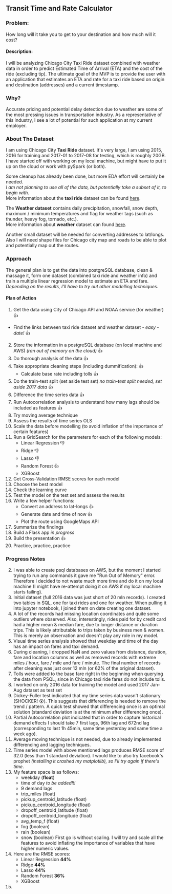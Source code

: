 ## Transit Time and Rate Calculator

### Problem:
How long will it take you to get to your destination and how much will it cost?

#### Description:
I will be analyzing Chicago City Taxi Ride dataset combined with weather data in order to predict Estimated Time of Arrival (ETA) and the cost of the ride (excluding tip). The ultimate goal of the MVP is to provide the user with an application that estimates an ETA and rate for a taxi ride based on origin and destination (addresses) and a current timestamp.

### Why?
Accurate pricing and potential delay detection due to weather are some of the most pressing issues in transportation industry. As a representative of this industry, I see a lot of potential for such application at my current employer.

### About The Dataset
I am using Chicago City **Taxi Ride** dataset. It's very large, I am using 2015, 2016 for training and 2017-01 to 2017-08 for testing, which is roughly 20GB. I have started off with working on my local machine, but might have to put it up on the cloud or work with pySpark (or both).

Some cleanup has already been done, but more EDA effort will certainly be needed.  
*I am not planning to use all of the data, but potentially take a subset of it, to begin with.*  
More information about the **taxi ride** dataset can be found [here](https://digital.cityofchicago.org/index.php/chicago-taxi-data-released/).

The **Weather dataset** contains daily precipitation, snowfall, snow depth, maximum / minimum temperatures and flag for weather tags (such as thunder, heavy fog, tornado, etc.).  
More information about **weather** dataset can found [here](https://www.ncdc.noaa.gov/).

Another small dataset will be needed for converting addresses to lat/longs.
Also I will need shape files for Chicago city map and roads to be able to plot and potentially map out the routes.

### Approach
The general plan is to get the data into postgreSQL database, clean & massage it, form one dataset (combined taxi ride and weather info) and train a multiple linear regression model to estimate an ETA and fare.
*Depending on the results, I'll have to try out other modelling techniques.*

#### Plan of Action
1. Get the data using City of Chicago API and NOAA service (for weather) :thumbsup:
  * Find the links between taxi ride dataset and weather dataset - *easy - date!* :thumbsup:
2. Store the information in a postgreSQL database (on local machine and AWS) *(ran out of memory on the cloud)* :thumbsup:
3. Do thorough analysis of the data :thumbsup:
4. Take appropriate cleaning steps (including dummification): :thumbsup:
    * Calculate base rate including tolls :thumbsup:
5. Do the train-test split (set aside test set) *no train-test split needed, set aside 2017 data* :thumbsup:
6. Difference the time series data :thumbsup:
7. Run Autocorrelation analysis to understand how many lags should be included as features :thumbsup:
8. Try moving average technique
9. Assess the results of time series OLS
10. Scale the data before modelling (to avoid inflation of the importance of certain features)
11. Run a GridSearch for the parameters for each of the following models:
    * Linear Regression :thumbsdown:
    * Ridge :thumbsdown:
    * Lasso :thumbsdown:
    * Random Forest :thumbsup:
    * XGBoost  
12. Get Cross-Validation RMSE scores for each model
13. Choose the best model
13. Check the learning curve
14. Test the model on the test set and assess the results
15. Write a few helper functions:
    * Convert an address to lat-longs :thumbsup:
    * Generate date and time of now :thumbsup:
    * Plot the route using GoogleMaps API
16. Summarize the findings
17. Build a Flask app *in progress*
18. Build the presentation :thumbsup:
19. Practice, practice, practice


### Progress Notes
2. I was able to create psql databases on AWS, but the moment I started trying to run any commands it gave me "Run Out of Memory" error. Therefore I decided to not waste much more time and do it on my local machine (I might have re-attempt doing it on AWS if my local machine starts failing).  
2. Initial dataset (full 2016 data was just short of 20 mln records). I created two tables in SQL, one for taxi rides and one for weather. When pulling it into jupyter notebook, I joined them on date creating one dataset.  
3. A lot of the records had missing location coordinates and quite some outliers where observed. Also, interestingly, rides paid for by credit card had a higher mean & median fare, due to longer distance or duration trips. This is likely attributable to trips taken by business men & women. This is merely an observation and doesn't play any role in my model.
3. Visual time series analysis showed that weekday and time of the day has an impact on fares and taxi demand.    
4. During cleaning, I dropped NaN and zero values from distance, duration, fare and location columns as well as removed records with extreme miles / hour, fare / mile and fare / minute. The final number of records after cleaning was just over 12 mln (or 62% of the original dataset).  
4. Tolls were added to the base fare right in the beginning when querying the data from PSQL, since in Chicago taxi ride fares do not include tolls.  
5. I worked on only 2016 data for training the model and used 2017 Jan-Aug dataset as test set  
6. Dickey-Fuller test indicated that my time series data wasn't stationary (SHOCKER! :astonished:). This suggests that differencing is needed to remove the trend / pattern. A quick test showed that differencing once is an optimal solution (standard deviation is at the minimum after differencing once).  
7. Partial Autocorrelation plot indicated that in order to capture historical demand effects I should take 7 first lags, 96th lag and 672nd lag (corresponding to last 1h 45min, same time yesterday and same time a week ago).  
8. Average moving technique is not needed, due to already implemented differencing and lagging techniques.  
9. Time series model with above mentioned lags produces RMSE score of 32.0 (less than 1 standard deviation). I would like to also try facebook's prophet *(installing it crashed my matplotlib), so I'll try again if there's time*.  
10. My feature space is as follows:
    * weekday (**float**)
    * time of day *to be added!!!*
    * 9 demand lags
    * trip_miles (float)
    * pickup_centroid_latitude (float)
    * pickup_centroid_longitude (float)
    * dropoff_centroid_latitude (float)
    * dropoff_centroid_longitude (float)
    * avg_temp_f (float)
    * fog (boolean)
    * rain (boolean)
    * snow (boolean)
First go is without scaling. I will try and scale all the features to avoid inflating the importance of variables that have higher numeric values.  
11. Here are the RMSE scores:
    * Linear Regression **44%**
    * Ridge **44%**
    * Lasso **44%**
    * Random Forest **36%**
    * XGBoost  
12.
